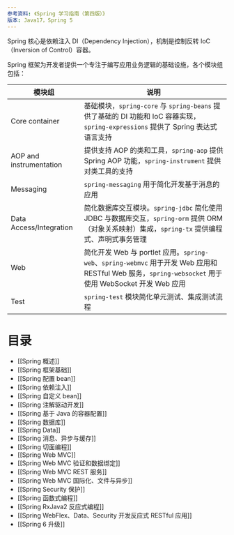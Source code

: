 ```yaml
---
参考资料: 《Spring 学习指南（第四版）》
版本: Java17，Spring 5
---
```


Spring 核心是依赖注入 DI（Dependency Injection），机制是控制反转 IoC（Inversion of Control）容器。

Spring 框架为开发者提供一个专注于编写应用业务逻辑的基础设施，各个模块组包括：

| 模块组                     | 说明                                                                                                                         |
| ----------------------- | -------------------------------------------------------------------------------------------------------------------------- |
| Core container          | 基础模块，`spring-core` 与 `spring-beans` 提供了基础的 DI 功能和 IoC 容器实现，`spring-expressions` 提供了 Spring 表达式语言支持                         |
| AOP and instrumentation | 提供支持 AOP 的类和工具，`spring-aop` 提供 Spring AOP 功能，`spring-instrument` 提供对类工具的支持                                                 |
| Messaging               | `spring-messaging` 用于简化开发基于消息的应用                                                                                           |
| Data Access/Integration | 简化数据库交互模块。`spring-jdbc` 简化使用 JDBC 与数据库交互，`spring-orm` 提供 ORM（对象关系映射）集成，`spring-tx` 提供编程式、声明式事务管理                           |
| Web                     | 简化开发 Web 与 portlet 应用。`spring-web`、`spring-webmvc` 用于开发 Web 应用和 RESTful Web 服务，`spring-websocket` 用于使用 WebSocket 开发 Web 应用 |
| Test                    | `spring-test` 模块简化单元测试、集成测试流程                                                                                              |

# 目录

- [[Spring 概述]]
- [[Spring 框架基础]]
- [[Spring 配置 bean]]
- [[Spring 依赖注入]]
- [[Spring 自定义 bean]]
- [[Spring 注解驱动开发]]
- [[Spring 基于 Java 的容器配置]]
- [[Spring 数据库]]
- [[Spring Data]]
- [[Spring 消息、异步与缓存]]
- [[Spring 切面编程]]
- [[Spring Web MVC]]
- [[Spring Web MVC 验证和数据绑定]]
- [[Spring Web MVC REST 服务]]
- [[Spring Web MVC 国际化、文件与异步]]
- [[Spring Security 保护]]
- [[Spring 函数式编程]]
- [[Spring RxJava2 反应式编程]]
- [[Spring WebFlex、Data、Security 开发反应式 RESTful 应用]]
- [[Spring 6 升级]]